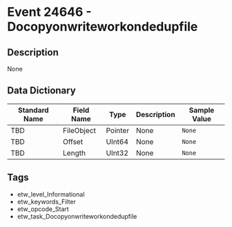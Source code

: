 # Event 24646 - Docopyonwriteworkondedupfile

## Description
None

## Data Dictionary
|Standard Name|Field Name|Type|Description|Sample Value|
|---|---|---|---|---|
|TBD|FileObject|Pointer|None|`None`|
|TBD|Offset|UInt64|None|`None`|
|TBD|Length|UInt32|None|`None`|

## Tags
* etw_level_Informational
* etw_keywords_Filter
* etw_opcode_Start
* etw_task_Docopyonwriteworkondedupfile